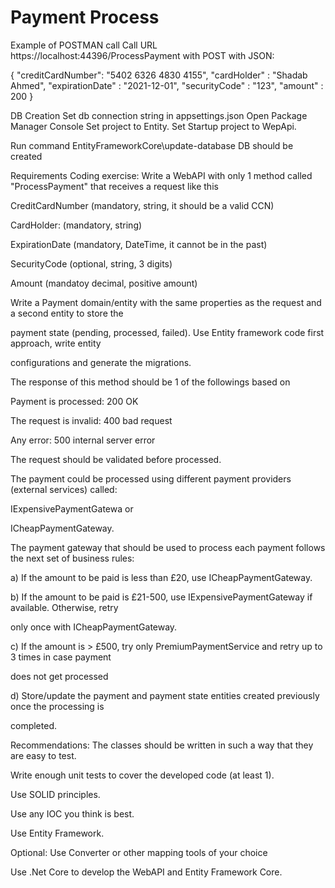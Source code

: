 # Payment Process

Example of POSTMAN call
Call URL https://localhost:44396/ProcessPayment with POST with JSON:

{
	"creditCardNumber": "5402 6326 4830 4155",
	"cardHolder" : "Shadab Ahmed",
	"expirationDate" : "2021-12-01",
	"securityCode" : "123",
	"amount" : 200
}

DB Creation
Set db connection string in appsettings.json
Open Package Manager Console
Set project to Entity.
Set Startup project to WepApi.

Run command EntityFrameworkCore\update-database
DB should be created


Requirements
Coding exercise:
Write a WebAPI with only 1 method called "ProcessPayment" that receives a request like this

CreditCardNumber (mandatory, string, it should be a valid CCN)

CardHolder: (mandatory, string)

ExpirationDate (mandatory, DateTime, it cannot be in the past)

SecurityCode (optional, string, 3 digits)

Amount (mandatoy decimal, positive amount)

Write a Payment domain/entity with the same properties as the request and a second entity to store the

payment state (pending, processed, failed). Use Entity framework code first approach, write entity

configurations and generate the migrations.

The response of this method should be 1 of the followings based on

Payment is processed: 200 OK

The request is invalid: 400 bad request

Any error: 500 internal server error

The request should be validated before processed.

The payment could be processed using different payment providers (external services) called:

IExpensivePaymentGatewa or

ICheapPaymentGateway.

The payment gateway that should be used to process each payment follows the next set of business rules:

a) If the amount to be paid is less than £20, use ICheapPaymentGateway.

b) If the amount to be paid is £21-500, use IExpensivePaymentGateway if available. Otherwise, retry

only once with ICheapPaymentGateway.

c) If the amount is > £500, try only PremiumPaymentService and retry up to 3 times in case payment

does not get processed

d) Store/update the payment and payment state entities created previously once the processing is

completed.


Recommendations:
The classes should be written in such a way that they are easy to test.

Write enough unit tests to cover the developed code (at least 1).

Use SOLID principles.

Use any IOC you think is best.

Use Entity Framework.

Optional:
Use Converter or other mapping tools of your choice

Use .Net Core to develop the WebAPI and Entity Framework Core.
